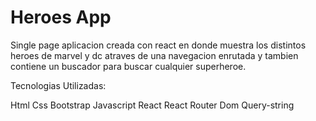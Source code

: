 # Heroes App

Single page aplicacion creada con react en donde muestra los distintos heroes de marvel y dc atraves de una navegacion enrutada y tambien contiene un buscador para buscar cualquier superheroe.

Tecnologias Utilizadas:

Html
Css
Bootstrap
Javascript
React
React Router Dom
Query-string

